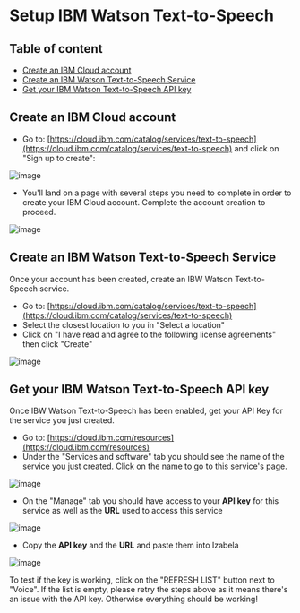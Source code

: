 # Setup IBM Watson Text-to-Speech

## Table of content
* [Create an IBM Cloud account](#create-an-ibm-cloud-account)
* [Create an IBM Watson Text-to-Speech Service](#create-an-ibm-watson-text-to-speech-service)
* [Get your IBM Watson Text-to-Speech API key](#get-your-ibm-watson-text-to-speech-api-key)

## Create an IBM Cloud account
* Go to: [https://cloud.ibm.com/catalog/services/text-to-speech](https://cloud.ibm.com/catalog/services/text-to-speech) and click on "Sign up to create":

![image](https://user-images.githubusercontent.com/15323067/141690178-aab65804-a356-4b73-8c39-916a2b81d57f.png)

* You'll land on a page with several steps you need to complete in order to create your IBM Cloud account. Complete the account creation to proceed.

![image](https://user-images.githubusercontent.com/15323067/141690260-17edcd18-c0f0-4fff-a18a-89cabba48457.png)

## Create an IBM Watson Text-to-Speech Service
Once your account has been created, create an IBW Watson Text-to-Speech service.
* Go to: [https://cloud.ibm.com/catalog/services/text-to-speech](https://cloud.ibm.com/catalog/services/text-to-speech)
* Select the closest location to you in "Select a location"
* Click on "I have read and agree to the following license agreements" then click "Create"

![image](https://user-images.githubusercontent.com/15323067/141833688-e0301607-f7fc-42d0-b8d5-e1ff7a17b25a.png)

## Get your IBM Watson Text-to-Speech API key
Once IBW Watson Text-to-Speech has been enabled, get your API Key for the service you just created.
* Go to: [https://cloud.ibm.com/resources](https://cloud.ibm.com/resources)
* Under the "Services and software" tab you should see the name of the service you just created. Click on the name to go to this service's page.

![image](https://user-images.githubusercontent.com/15323067/141836036-830ee516-e5aa-4447-b8b2-be70c4e4ab48.png)

* On the "Manage" tab you should have access to your **API key** for this service as well as the **URL** used to access this service

![image](https://user-images.githubusercontent.com/15323067/141836434-7aa457b2-149b-450e-a106-d790d290e211.png)

* Copy the **API key** and the **URL** and paste them into Izabela 

![image](https://user-images.githubusercontent.com/15323067/141836829-0d05fa49-c1f0-4e29-b12a-a35f9c0741e4.png)

To test if the key is working, click on the "REFRESH LIST" button next to "Voice". If the list is empty, please retry the steps above as it means there's an issue with the API key. Otherwise everything should be working!
